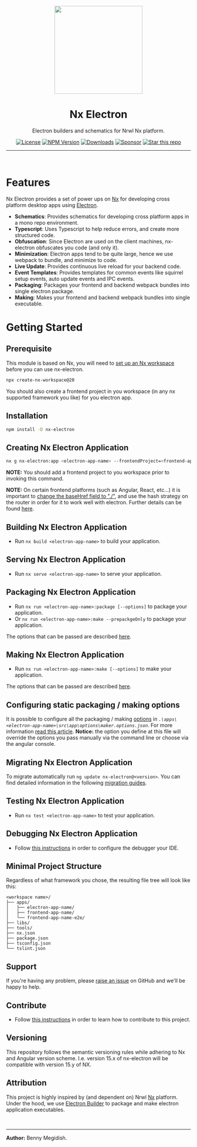 <p align="center"><img src="https://raw.githubusercontent.com/bennymeg/nx-electron/master/nx-electron.png" width="240"></p>

<div align="center">

# Nx Electron

Electron builders and schematics for Nrwl Nx platform.

[![License](https://img.shields.io/github/license/bennymeg/nx-electron.svg?color=40bb12)](https://github.com/bennymeg/nx-electron/blob/master/LICENSE)
[![NPM Version](https://img.shields.io/npm/v/nx-electron.svg)](https://www.npmjs.com/package/nx-electron)
[![Downloads](https://img.shields.io/badge/downloads-700k+-respect)](https://npm-stat.com/charts.html?package=nx-electron&from=2019-11-01)
[![Sponsor](https://img.shields.io/static/v1?label=Sponsor&message=%E2%9D%A4&logo=GitHub&color=%23fe8e86)](https://github.com/sponsors/bennymeg)
[![Star this repo](https://img.shields.io/github/stars/bennymeg/nx-electron?style=social)](https://github.com/bennymeg/nx-electron)



</div>

<hr></br>

# Features

Nx Electron provides a set of power ups on [Nx](https://nx.dev) for developing cross platform desktop apps using [Electron](https://electronjs.org/).

- **Schematics**: Provides schematics for developing cross platform apps in a mono repo environment.
- **Typescript**: Uses Typescript to help reduce errors, and create more structured code.
- **Obfuscation**: Since Electron are used on the client machines, nx-electron obfuscates you code (and only it).
- **Minimization**: Electron apps tend to be quite large, hence we use webpack to bundle, and minimize to code.
- **Live Update**: Provides continuous live reload for your backend code.
- **Event Templates**: Provides templates for common events like squirrel setup events, auto update events and IPC events.
- **Packaging**: Packages your frontend and backend webpack bundles into single electron package.
- **Making**: Makes your frontend and backend webpack bundles into single executable.

# Getting Started

## Prerequisite

This module is based on Nx, you will need to [set up an Nx workspace](https://nx.dev/web/getting-started/getting-started) before you can use nx-electron.

```bash
npx create-nx-workspace@20
```

You should also create a frontend project in you workspace (in any nx supported framework you like) for you electron app.

## Installation

```bash
npm install -D nx-electron
```

## Creating Nx Electron Application

```bash
nx g nx-electron:app <electron-app-name> --frontendProject=<frontend-app-name>
```

**NOTE:** You should add a frontend project to you workspace prior to invoking this command.

**NOTE:** On certain frontend platforms (such as Angular, React, etc...) it is important to [change the baseHref field to "./"](https://github.com/dmatora/nx-electron-boilerplate/commit/b70da7a2ce730c7e2af7f4c1d69f30212eabfeb4), and use the hash strategy on the router in order for it to work well with electron. Further details can be found [here](https://github.com/bennymeg/nx-electron/issues/18#issuecomment-616982776).

## Building Nx Electron Application

- Run `nx build <electron-app-name>` to build your application.

## Serving Nx Electron Application

- Run `nx serve <electron-app-name>` to serve your application.

## Packaging Nx Electron Application

- Run `nx run <electron-app-name>:package [--options]` to package your application.
- Or `nx run <electron-app-name>:make --prepackgeOnly` to package your application.

The options that can be passed are described [here](https://github.com/bennymeg/nx-electron/blob/master/packages/nx-electron/src/validation/maker.schema.json).

## Making Nx Electron Application

- Run `nx run <electron-app-name>:make [--options]` to make your application.

The options that can be passed are described [here](https://github.com/bennymeg/nx-electron/blob/master/packages/nx-electron/src/validation/maker.schema.json).

## Configuring static packaging / making options

It is possible to configure all the packaging / making [options](https://www.electron.build/configuration/configuration) in _`.\apps\<electron-app-name>\src\app\options\maker.options.json`_. For more information [read this article](https://github.com/bennymeg/nx-electron/blob/master/docs/packaging.md).
**Notice:** the option you define at this file will override the options you pass manually via the command line or choose via the angular console.

## Migrating Nx Electron Application

To migrate automatically run `ng update nx-electron@<version>`.
You can find detailed information in the following [migration guides](https://github.com/bennymeg/nx-electron/blob/master/docs/migration/).

## Testing Nx Electron Application

- Run `nx test <electron-app-name>` to test your application.

## Debugging Nx Electron Application

- Follow [this instructions](https://github.com/bennymeg/nx-electron/blob/master/docs/debugging.md) in order to configure the debugger your IDE.

## Minimal Project Structure

Regardless of what framework you chose, the resulting file tree will look like this:

```treeview
<workspace name>/
├── apps/
│   ├── electron-app-name/
│   ├── frontend-app-name/
│   └── frontend-app-name-e2e/
├── libs/
├── tools/
├── nx.json
├── package.json
├── tsconfig.json
└── tslint.json
```

<!-- ## Documentation ##
- 👨🏼‍💻 [API](https://github.com/bennymeg/nx-electron/blob/master/docs/API.md),
- 👩🏼‍🏫 [Examples](https://github.com/bennymeg/nx-electron/blob/master/docs/examples),
- 📜 [Change log](https://github.com/bennymeg/nx-electron/blob/master/docs/CHANGELOG.md),
- 🖋 [License](https://github.com/bennymeg/nx-electron/blob/master/LICENSE) -->

## Support

If you're having any problem, please [raise an issue](https://github.com/bennymeg/nx-electron/issues/new) on GitHub and we'll be happy to help.

## Contribute

- Follow [this instructions](https://github.com/bennymeg/nx-electron/blob/master/CONTRIBUTING.md) in order to learn how to contribute to this project.

## Versioning

This repository follows the semantic versioning rules while adhering to Nx and Angular version scheme.
I.e. version 15.x of nx-electron will be compatible with version 15.y of NX. 

## Attribution

This project is highly inspired by (and dependent on) Nrwl [Nx](https://nx.dev) platform.
Under the hood, we use [Electron Builder](https://github.com/electron-userland/electron-builder) to package and make electron application executables.

</br><hr>
**Author:** Benny Megidish.
